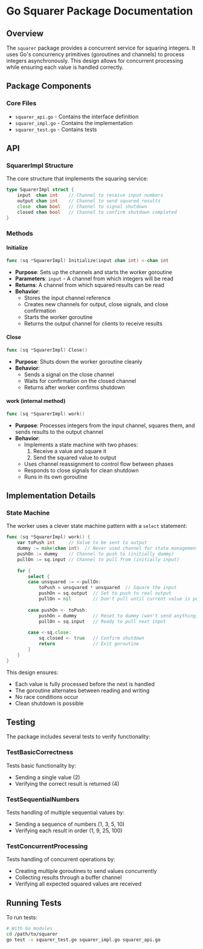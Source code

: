 # Go Squarer Package Documentation

## Overview

The `squarer` package provides a concurrent service for squaring integers. It uses Go's concurrency primitives (goroutines and channels) to process integers asynchronously. This design allows for concurrent processing while ensuring each value is handled correctly.

## Package Components

### Core Files
- `squarer_api.go` - Contains the interface definition
- `squarer_impl.go` - Contains the implementation
- `squarer_test.go` - Contains tests

## API

### SquarerImpl Structure

The core structure that implements the squaring service:

```go
type SquarerImpl struct {
    input  chan int    // Channel to receive input numbers
    output chan int    // Channel to send squared results
    close  chan bool   // Channel to signal shutdown
    closed chan bool   // Channel to confirm shutdown completed
}
```

### Methods

#### Initialize

```go
func (sq *SquarerImpl) Initialize(input chan int) <-chan int
```

- **Purpose**: Sets up the channels and starts the worker goroutine
- **Parameters**: `input` - A channel from which integers will be read
- **Returns**: A channel from which squared results can be read
- **Behavior**: 
  - Stores the input channel reference
  - Creates new channels for output, close signals, and close confirmation
  - Starts the worker goroutine
  - Returns the output channel for clients to receive results

#### Close

```go
func (sq *SquarerImpl) Close()
```

- **Purpose**: Shuts down the worker goroutine cleanly
- **Behavior**:
  - Sends a signal on the close channel
  - Waits for confirmation on the closed channel
  - Returns after worker confirms shutdown

#### work (internal method)

```go
func (sq *SquarerImpl) work()
```

- **Purpose**: Processes integers from the input channel, squares them, and sends results to the output channel
- **Behavior**:
  - Implements a state machine with two phases:
    1. Receive a value and square it
    2. Send the squared value to output
  - Uses channel reassignment to control flow between phases
  - Responds to close signals for clean shutdown
  - Runs in its own goroutine

## Implementation Details

### State Machine

The worker uses a clever state machine pattern with a `select` statement:

```go
func (sq *SquarerImpl) work() {
    var toPush int     // Value to be sent to output
    dummy := make(chan int)  // Never used channel for state management
    pushOn := dummy    // Channel to push to (initially dummy)
    pullOn := sq.input // Channel to pull from (initially input)
    
    for {
        select {
        case unsquared := <-pullOn:
            toPush = unsquared * unsquared  // Square the input
            pushOn = sq.output  // Set to push to real output
            pullOn = nil        // Don't pull until current value is pushed
            
        case pushOn <- toPush:
            pushOn = dummy      // Reset to dummy (won't send anything)
            pullOn = sq.input   // Ready to pull next input
            
        case <-sq.close:
            sq.closed <- true   // Confirm shutdown
            return              // Exit goroutine
        }
    }
}
```

This design ensures:
- Each value is fully processed before the next is handled
- The goroutine alternates between reading and writing
- No race conditions occur
- Clean shutdown is possible

## Testing

The package includes several tests to verify functionality:

### TestBasicCorrectness

Tests basic functionality by:
- Sending a single value (2)
- Verifying the correct result is returned (4)

### TestSequentialNumbers

Tests handling of multiple sequential values by:
- Sending a sequence of numbers (1, 3, 5, 10)
- Verifying each result in order (1, 9, 25, 100)

### TestConcurrentProcessing

Tests handling of concurrent operations by:
- Creating multiple goroutines to send values concurrently
- Collecting results through a buffer channel
- Verifying all expected squared values are received

## Running Tests

To run tests:

```bash
# With Go modules
cd /path/to/squarer
go test -v squarer_test.go squarer_impl.go squarer_api.go
